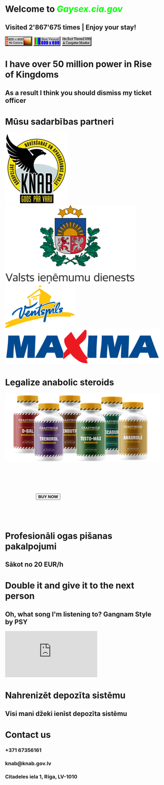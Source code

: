 <!doctype html>
<html>
	<head>
		<meta charset="utf-8">
		<title>Gaysex.cia.gov</title>
		<meta name="viewport" content="width=device-width, initial-scale=1.0">
		<link href="tas_ira_stils.css" rel="stylesheet" type="text/css">
		<link rel="preconnect" href="https://fonts.googleapis.com">
		<link rel="preconnect" href="https://fonts.gstatic.com" crossorigin>
		<link href="https://fonts.googleapis.com/css2?family=Inter&display=swap" rel="stylesheet">
	</head>
	<body>
		<div id="start">
			<div class="centrist">
				<h1>Welcome to <span style="color:lime"><b><i>Gaysex.cia.gov</i></b></span></h1>
				<h2>Visited 2'867'675 times | Enjoy your stay!</h2>
				<img src="img/sticker1.gif" alt="">
				<img src="img/sticker2.gif" alt="">
				<img src="img/sticker3.gif" alt="">
			</div>					
		</div>
		<div id="bg2">
			<div class="centrist">
				<h1>I have over 50 million power in Rise of Kingdoms</h1>
				<h2>As a result I think you should dismiss my ticket officer</h2>
			</div>
		</div>
		<div id="bg8">
			<div class="centrist">
				<h1>Mūsu sadarbības partneri</h1>
				<div>
					<img class="logo" src="img/knab.png" alt="">
					<img class="logo" src="img/vid.png" alt="">
					<img class="logo" src="img/vp.png" alt="">
					<img class="logo" src="img/maxima.png" alt="">
				</div>		
			</div>
		</div>
		<div id="bg3">
			<div id="steroids_bg">
				<div class="centrist">
					<h1>Legalize anabolic steroids</h1>
					<img id="steroids" src="img/steroids1.png" alt="">
					<div style="margin: 100px"><button><b>BUY NOW</b></button></div>
				</div>
			</div>		
		</div>
		<div id="bg6">
			<div class="centrist">
				<h1>Profesionāli ogas pišanas pakalpojumi</h1>
				<h2>Sākot no 20 EUR/h</h2>
			</div>
		</div>
		<div id="bg4">
			<div class="centrist">
				<h1>Double it and give it to the next person</h1>
				<h2>Oh, what song I'm listening to? Gangnam Style by PSY</h2>
				<iframe id="spotify" src="https://open.spotify.com/embed/track/03UrZgTINDqvnUMbbIMhql?utm_source=generator&theme=0" frameBorder="0" allowfullscreen="" allow="autoplay; clipboard-write; encrypted-media; fullscreen; picture-in-picture" loading="lazy"></iframe>		
			</div>
		</div>	
		<div id="bg5">
			<div class="centrist">
				<h1>Nahrenizēt depozīta sistēmu</h1>
				<h2>Visi mani džeki ienīst depozīta sistēmu</h2>
			</div>
		</div>
		<div id="end">	
			<div class="centrist" style="max-width: 900px;">
				<h1>Contact us</h1>
				<div id="contacts">
					<div>
						<h3>+371 67356161</h3>
						<h3>knab@knab.gov.lv</h3>
						<h3>Citadeles iela 1, Rīga, LV-1010</h3>
					</div>
				</div>
			</div>	
		</div>
	</body>
</html>

